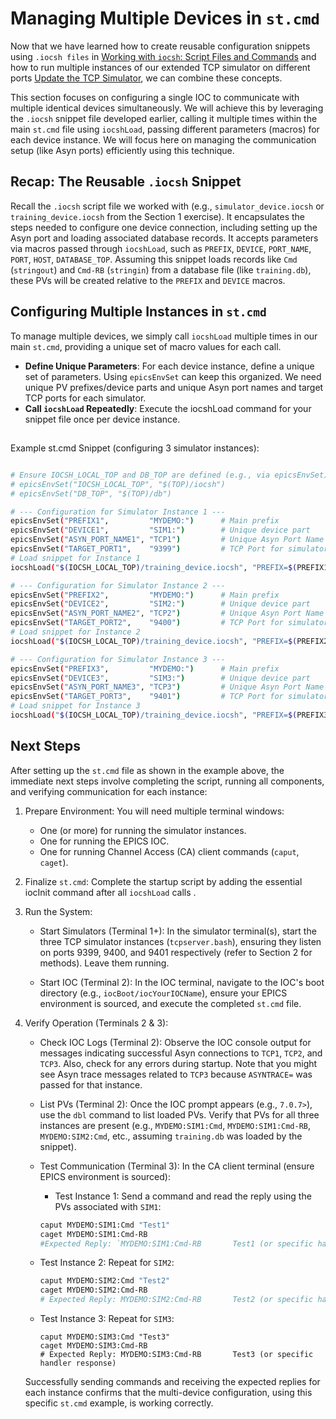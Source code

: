 # Managing Multiple Devices in `st.cmd`

Now that we have learned how to create reusable configuration snippets using `.iocsh files` in [Working with `iocsh`: Script Files and Commands](iocsh_basics.md) and how to run multiple instances of our extended TCP simulator on different ports [Update the TCP Simulator](iocsimulator2.md), we can combine these concepts.

This section focuses on configuring a single IOC to communicate with multiple identical devices simultaneously. We will achieve this by leveraging the `.iocsh` snippet file developed earlier, calling it multiple times within the main `st.cmd` file using `iocshLoad`, passing different parameters (macros) for each device instance. We will focus here on managing the communication setup (like Asyn ports) efficiently using this technique.

## Recap: The Reusable `.iocsh` Snippet

Recall the `.iocsh` script file we worked with (e.g., `simulator_device.iocsh` or `training_device.iocsh` from the Section 1 exercise). It encapsulates the steps needed to configure one device connection, including setting up the Asyn port and loading associated database records. It accepts parameters via macros passed through `iocshLoad`, such as `PREFIX`, `DEVICE`, `PORT_NAME`, `PORT`, `HOST`, `DATABASE_TOP`. Assuming this snippet loads records like `Cmd` (`stringout`) and `Cmd-RB` (`stringin`) from a database file (like `training.db`), these PVs will be created relative to the `PREFIX` and `DEVICE` macros.


## Configuring Multiple Instances in `st.cmd`

To manage multiple devices, we simply call `iocshLoad` multiple times in our main `st.cmd`, providing a unique set of macro values for each call.

* **Define Unique Parameters**: For each device instance, define a unique set of parameters. Using `epicsEnvSet` can keep this organized. We need unique PV prefixes/device parts and unique Asyn port names and target TCP ports for each simulator.
* **Call `iocshLoad` Repeatedly**: Execute the iocshLoad command for your snippet file once per device instance.

## 
Example st.cmd Snippet (configuring 3 simulator instances):


```bash

# Ensure IOCSH_LOCAL_TOP and DB_TOP are defined (e.g., via epicsEnvSet)
# epicsEnvSet("IOCSH_LOCAL_TOP", "$(TOP)/iocsh")
# epicsEnvSet("DB_TOP", "$(TOP)/db")

# --- Configuration for Simulator Instance 1 ---
epicsEnvSet("PREFIX1",         "MYDEMO:")      # Main prefix
epicsEnvSet("DEVICE1",         "SIM1:")        # Unique device part
epicsEnvSet("ASYN_PORT_NAME1", "TCP1")         # Unique Asyn Port Name
epicsEnvSet("TARGET_PORT1",    "9399")         # TCP Port for simulator 1
# Load snippet for Instance 1
iocshLoad("$(IOCSH_LOCAL_TOP)/training_device.iocsh", "PREFIX=$(PREFIX1),DEVICE=$(DEVICE1),DATABASE_TOP=$(DB_TOP),PORT_NAME=$(ASYN_PORT_NAME1), PORT=$(TARGET_PORT1)")

# --- Configuration for Simulator Instance 2 ---
epicsEnvSet("PREFIX2",         "MYDEMO:")      # Main prefix
epicsEnvSet("DEVICE2",         "SIM2:")        # Unique device part
epicsEnvSet("ASYN_PORT_NAME2", "TCP2")         # Unique Asyn Port Name
epicsEnvSet("TARGET_PORT2",    "9400")         # TCP Port for simulator 2
# Load snippet for Instance 2
iocshLoad("$(IOCSH_LOCAL_TOP)/training_device.iocsh", "PREFIX=$(PREFIX2),DEVICE=$(DEVICE2),DATABASE_TOP=$(DB_TOP),PORT_NAME=$(ASYN_PORT_NAME2), PORT=$(TARGET_PORT2)")

# --- Configuration for Simulator Instance 3 ---
epicsEnvSet("PREFIX3",         "MYDEMO:")      # Main prefix
epicsEnvSet("DEVICE3",         "SIM3:")        # Unique device part
epicsEnvSet("ASYN_PORT_NAME3", "TCP3")         # Unique Asyn Port Name
epicsEnvSet("TARGET_PORT3",    "9401")         # TCP Port for simulator 3
# Load snippet for Instance 3
iocshLoad("$(IOCSH_LOCAL_TOP)/training_device.iocsh", "PREFIX=$(PREFIX3),DEVICE=$(DEVICE3),DATABASE_TOP=$(DB_TOP),PORT_NAME=$(ASYN_PORT_NAME3), PORT=$(TARGET_PORT3), ASYNTRACE=")
```

## Next Steps 

After setting up the `st.cmd` file as shown in the example above, the immediate next steps involve completing the script, running all components, and verifying communication for each instance:

1. Prepare Environment: You will need multiple terminal windows:
    * One (or more) for running the simulator instances.
    * One for running the EPICS IOC.
    * One for running Channel Access (CA) client commands (`caput`, `caget`).

2. Finalize `st.cmd`: Complete the startup script by adding the essential iocInit command after all `iocshLoad` calls .

3. Run the System:

    * Start Simulators (Terminal 1+): In the simulator terminal(s), start the three TCP simulator instances (`tcpserver.bash`), ensuring they listen on ports 9399, 9400, and 9401 respectively (refer to Section 2 for methods). Leave them running.

    * Start IOC (Terminal 2): In the IOC terminal, navigate to the IOC's boot directory (e.g., `iocBoot/iocYourIOCName`), ensure your EPICS environment is sourced, and execute the completed `st.cmd` file.

4. Verify Operation (Terminals 2 & 3):
    * Check IOC Logs (Terminal 2): Observe the IOC console output for messages indicating successful Asyn connections to `TCP1`, `TCP2`, and `TCP3`. Also, check for any errors during startup. Note that you might see Asyn trace messages related to `TCP3` because `ASYNTRACE=` was passed for that instance.

    * List PVs (Terminal 2): Once the IOC prompt appears (e.g., `7.0.7>`), use the `dbl` command to list loaded PVs. Verify that PVs for all three instances are present (e.g., `MYDEMO:SIM1:Cmd`, `MYDEMO:SIM1:Cmd-RB`, `MYDEMO:SIM2:Cmd`, etc., assuming `training.db` was loaded by the snippet).

    * Test Communication (Terminal 3): In the CA client terminal (ensure EPICS environment is sourced):
           
        * Test Instance 1: Send a command and read the reply using the PVs associated with `SIM1`:
        ```bash
        caput MYDEMO:SIM1:Cmd "Test1"
        caget MYDEMO:SIM1:Cmd-RB
        #Expected Reply: `MYDEMO:SIM1:Cmd-RB       Test1 (or specific handler response)
        ```
    * Test Instance 2: Repeat for `SIM2`:
        ```bash
        caput MYDEMO:SIM2:Cmd "Test2"
        caget MYDEMO:SIM2:Cmd-RB
        # Expected Reply: MYDEMO:SIM2:Cmd-RB       Test2 (or specific handler response)
        ```
    * Test Instance 3: Repeat for `SIM3`:
        ```
        caput MYDEMO:SIM3:Cmd "Test3"
        caget MYDEMO:SIM3:Cmd-RB
        # Expected Reply: MYDEMO:SIM3:Cmd-RB       Test3 (or specific handler response)
        ```
    Successfully sending commands and receiving the expected replies for each instance confirms that the multi-device configuration, using this specific `st.cmd` example, is working correctly.
